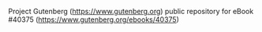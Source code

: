 Project Gutenberg (https://www.gutenberg.org) public repository for eBook #40375 (https://www.gutenberg.org/ebooks/40375)
